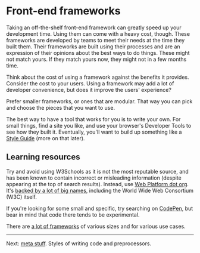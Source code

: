 
# Front-end frameworks

Taking an off-the-shelf front-end framework can greatly speed up your development time. Using them can come with a heavy cost, though. These frameworks are developed by teams to meet their needs at the time they built them. Their frameworks are built using their processes and are an expression of their opinions about the best ways to do things. These might not match yours. If they match yours now, they might not in a few months time.

Think about the cost of using a framework against the benefits it provides. Consider the cost to your users. Using a framework may add a lot of developer convenience, but does it improve the users' experience?

Prefer smaller frameworks, or ones that are modular. That way you can pick and choose the pieces that you want to use.

The best way to have a tool that works for you is to write your own. For small things, find a site you like, and use your browser's Developer Tools to see how they built it. Eventually, you'll want to build up something like a [Style Guide](http://styleguides.io/) (more on that later).

## Learning resources

Try and avoid using W3Schools as it is not the most reputable source, and has been known to contain incorrect or misleading information (despite appearing at the top of search results). Instead, use [Web Platform dot org](http://www.webplatform.org/). It's [backed by a lot of big names](https://www.webplatform.org/stewards/), including the World Wide Web Consortium (W3C) itself.

If you're looking for some small and specific, try searching on [CodePen](http://codepen.io/), but bear in mind that code there tends to be experimental.

There are [a lot of frameworks](http://usablica.github.io/front-end-frameworks/compare.html) of various sizes and for various use cases.

---

Next: [meta stuff](./meta-stuff.md). Styles of writing code and preprocessors.
